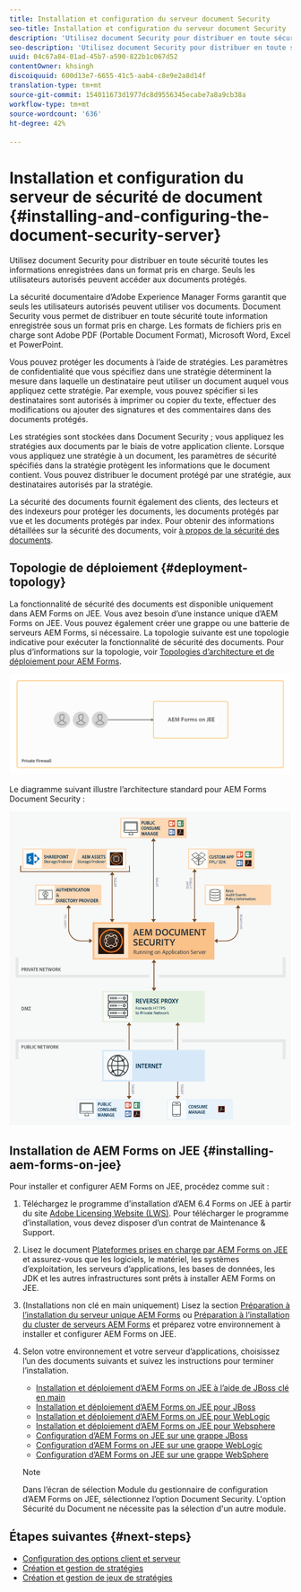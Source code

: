 ```yaml
---
title: Installation et configuration du serveur document Security
seo-title: Installation et configuration du serveur document Security
description: 'Utilisez document Security pour distribuer en toute sécurité toutes les informations enregistrées dans un format pris en charge. Seuls les utilisateurs autorisés peuvent accéder aux documents protégés. '
seo-description: 'Utilisez document Security pour distribuer en toute sécurité toutes les informations enregistrées dans un format pris en charge. Seuls les utilisateurs autorisés peuvent accéder aux documents protégés. '
uuid: 04c67a84-01ad-45b7-a590-822b1c067d52
contentOwner: khsingh
discoiquuid: 600d13e7-6655-41c5-aab4-c8e9e2a8d14f
translation-type: tm+mt
source-git-commit: 154011673d1977dc8d9556345ecabe7a8a9cb38a
workflow-type: tm+mt
source-wordcount: '636'
ht-degree: 42%

---
```



# Installation et configuration du serveur de sécurité de document {#installing-and-configuring-the-document-security-server}

Utilisez document Security pour distribuer en toute sécurité toutes les informations enregistrées dans un format pris en charge. Seuls les utilisateurs autorisés peuvent accéder aux documents protégés.

La sécurité documentaire d’Adobe Experience Manager Forms garantit que seuls les utilisateurs autorisés peuvent utiliser vos documents. Document Security vous permet de distribuer en toute sécurité toute information enregistrée sous un format pris en charge. Les formats de fichiers pris en charge sont Adobe PDF (Portable Document Format), Microsoft Word, Excel et PowerPoint.

Vous pouvez protéger les documents à l’aide de stratégies. Les paramètres de confidentialité que vous spécifiez dans une stratégie déterminent la mesure dans laquelle un destinataire peut utiliser un document auquel vous appliquez cette stratégie. Par exemple, vous pouvez spécifier si les destinataires sont autorisés à imprimer ou copier du texte, effectuer des modifications ou ajouter des signatures et des commentaires dans des documents protégés.

Les stratégies sont stockées dans Document Security ; vous appliquez les stratégies aux documents par le biais de votre application cliente. Lorsque vous appliquez une stratégie à un document, les paramètres de sécurité spécifiés dans la stratégie protègent les informations que le document contient. Vous pouvez distribuer le document protégé par une stratégie, aux destinataires autorisés par la stratégie.

La sécurité des documents fournit également des clients, des lecteurs et des indexeurs pour protéger les documents, les documents protégés par vue et les documents protégés par index. Pour obtenir des informations détaillées sur la sécurité des documents, voir [à propos de la sécurité des documents](/help/forms/using/admin-help/document-security.md).

## Topologie de déploiement  {#deployment-topology}

La fonctionnalité de sécurité des documents est disponible uniquement dans AEM Forms on JEE. Vous avez besoin d’une instance unique d’AEM Forms on JEE. Vous pouvez également créer une grappe ou une batterie de serveurs AEM Forms, si nécessaire. La topologie suivante est une topologie indicative pour exécuter la fonctionnalité de sécurité des documents. Pour plus d’informations sur la topologie, voir [Topologies d’architecture et de déploiement pour AEM Forms](aem-forms-architecture-deployment.md).

<!--fix above link-->

![](do-not-localize/document-security-server_topology.png)

Le diagramme suivant illustre l’architecture standard pour AEM Forms Document Security :

![](do-not-localize/document-security-typical-environment.png)

## Installation de AEM Forms on JEE {#installing-aem-forms-on-jee}

Pour installer et configurer AEM Forms on JEE, procédez comme suit :

1. Téléchargez le programme d’installation d’AEM 6.4 Forms on JEE à partir du site [Adobe Licensing Website (LWS)](https://licensing.adobe.com/). Pour télécharger le programme d’installation, vous devez disposer d’un contrat de Maintenance &amp; Support.
1. Lisez le document [Plateformes prises en charge par AEM Forms on JEE](/help/forms/using/aem-forms-jee-supported-platforms.md) et assurez-vous que les logiciels, le matériel, les systèmes d’exploitation, les serveurs d’applications, les bases de données, les JDK et les autres infrastructures sont prêts à installer AEM Forms on JEE.
1. (Installations non clé en main uniquement) Lisez la section [Préparation à l’installation du serveur unique AEM Forms](https://www.adobe.com/go/learn_aemforms_prepareInstallsingle_64) ou [Préparation à l’installation du cluster de serveurs AEM Forms](https://www.adobe.com/go/learn_aemforms_prepareInstallcluster_64) et préparez votre environnement à installer et configurer AEM Forms on JEE.
1. Selon votre environnement et votre serveur d’applications, choisissez l’un des documents suivants et suivez les instructions pour terminer l’installation.

   * [Installation et déploiement d’AEM Forms on JEE à l’aide de JBoss clé en main](https://www.adobe.com/go/learn_aemforms_installTurnkey_64)
   * [Installation et déploiement d’AEM Forms on JEE pour JBoss](https://www.adobe.com/go/learn_aemforms_installJBoss_64)
   * [Installation et déploiement d’AEM Forms on JEE pour WebLogic](https://www.adobe.com/go/learn_aemforms_installWebLogic_64)
   * [Installation et déploiement d’AEM Forms on JEE pour Websphere](https://www.adobe.com/go/learn_aemforms_installWebSphere_64)
   * [Configuration d’AEM Forms on JEE sur une grappe JBoss](https://www.adobe.com/go/learn_aemforms_clusterJBoss_64)
   * [Configuration d’AEM Forms on JEE sur une grappe WebLogic](https://www.adobe.com/go/learn_aemforms_clusterWebLogic_64)
   * [Configuration d’AEM Forms on JEE sur une grappe WebSphere](https://www.adobe.com/go/learn_aemforms_clusterWebSphere_64)

   >[!NOTE]
   >
   >Dans l’écran de sélection Module du gestionnaire de configuration d’AEM Forms on JEE, sélectionnez l’option Document Security. L&#39;option Sécurité du Document ne nécessite pas la sélection d&#39;un autre module.

## Étapes suivantes {#next-steps}

* [Configuration des options client et serveur](/help/forms/using/admin-help/configuring-client-server-options.md)
* [Création et gestion de stratégies](/help/forms/using/admin-help/creating-policies.md)
* [Création et gestion de jeux de stratégies](/help/forms/using/admin-help/creating-policy-sets.md)
